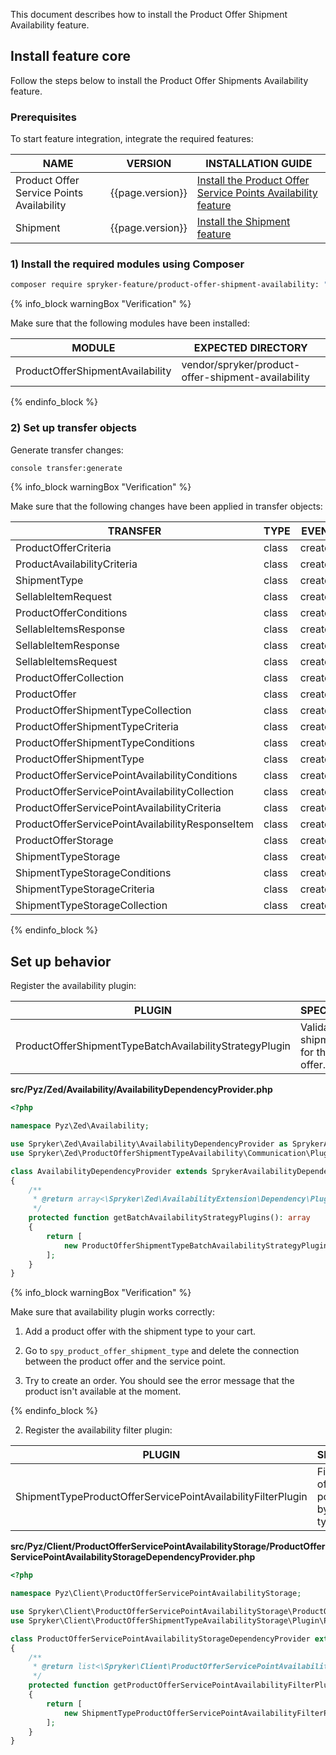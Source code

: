 

This document describes how to install the Product Offer Shipment Availability feature.

## Install feature core

Follow the steps below to install the Product Offer Shipments Availability feature.

### Prerequisites

To start feature integration, integrate the required features:

| NAME                                      | VERSION          | INSTALLATION GUIDE                                                                                                                                                                                                      |
|-------------------------------------------|------------------|------------------------------------------------------------------------------------------------------------------------------------------------------------------------------------------------------------------------|
| Product Offer Service Points Availability | {{page.version}} | [Install the Product Offer Service Points Availability feature](/docs/pbc/all/service-points/{{page.version}}/unified-commerce/install-and-upgrade/install-the-product-offer-service-points-availability-feature.html) |
| Shipment                                  | {{page.version}} | [Install the Shipment feature](/docs/pbc/all/carrier-management/{{page.version}}/base-shop/install-and-upgrade/install-features/install-the-shipment-feature.html)                                                     |

### 1) Install the required modules using Composer

```bash
composer require spryker-feature/product-offer-shipment-availability: "{{page.version}}" --update-with-dependencies
```

{% info_block warningBox "Verification" %}

Make sure that the following modules have been installed:

| MODULE                                        | EXPECTED DIRECTORY                                 |
|-----------------------------------------------|----------------------------------------------------|
| ProductOfferShipmentAvailability              | vendor/spryker/product-offer-shipment-availability |

{% endinfo_block %}


### 2) Set up transfer objects

Generate transfer changes:

```bash
console transfer:generate
```

{% info_block warningBox "Verification" %}

Make sure that the following changes have been applied in transfer objects:

| TRANSFER                                               | TYPE  | EVENT   | PATH                                                                                   |
|--------------------------------------------------------|-------|---------|----------------------------------------------------------------------------------------|
| ProductOfferCriteria                                   | class | created | src/Generated/Shared/Transfer/ProductOfferCriteriaTransfer                             |
| ProductAvailabilityCriteria                            | class | created | src/Generated/Shared/Transfer/ProductAvailabilityCriteriaTransfer                      |
| ShipmentType                                           | class | created | src/Generated/Shared/Transfer/ShipmentTypeTransfer                                     |
| SellableItemRequest                                    | class | created | src/Generated/Shared/Transfer/SellableItemRequestTransfer                              |
| ProductOfferConditions                                 | class | created | src/Generated/Shared/Transfer/ProductOfferConditionsTransfer                           |
| SellableItemsResponse                                  | class | created | src/Generated/Shared/Transfer/SellableItemsResponseTransfer                            |
| SellableItemResponse                                   | class | created | src/Generated/Shared/Transfer/SellableItemResponseTransfer                             |
| SellableItemsRequest                                   | class | created | src/Generated/Shared/Transfer/SellableItemsRequestTransfer                             |
| ProductOfferCollection                                 | class | created | src/Generated/Shared/Transfer/ProductOfferCollectionTransfer                           |
| ProductOffer                                           | class | created | src/Generated/Shared/Transfer/ProductOfferTransfer                                     |
| ProductOfferShipmentTypeCollection                     | class | created | src/Generated/Shared/Transfer/ProductOfferShipmentTypeCollectionTransfer               |
| ProductOfferShipmentTypeCriteria                       | class | created | src/Generated/Shared/Transfer/ProductOfferShipmentTypeCriteriaTransfer                 |
| ProductOfferShipmentTypeConditions                     | class | created | src/Generated/Shared/Transfer/ProductOfferShipmentTypeConditionsTransfer               |
| ProductOfferShipmentType                               | class | created | src/Generated/Shared/Transfer/ProductOfferShipmentTypeTransfer                         |
| ProductOfferServicePointAvailabilityConditions         | class | created | src/Generated/Shared/Transfer/ProductOfferServicePointAvailabilityConditionsTransfer   |
| ProductOfferServicePointAvailabilityCollection         | class | created | src/Generated/Shared/Transfer/ProductOfferServicePointAvailabilityCollectionTransfer   |
| ProductOfferServicePointAvailabilityCriteria           | class | created | src/Generated/Shared/Transfer/ProductOfferServicePointAvailabilityCriteriaTransfer     |
| ProductOfferServicePointAvailabilityResponseItem       | class | created | src/Generated/Shared/Transfer/ProductOfferServicePointAvailabilityResponseItemTransfer |
| ProductOfferStorage                                    | class | created | src/Generated/Shared/Transfer/ProductOfferStorageTransfer                              |
| ShipmentTypeStorage                                    | class | created | src/Generated/Shared/Transfer/ShipmentTypeStorageTransfer                              |
| ShipmentTypeStorageConditions                          | class | created | src/Generated/Shared/Transfer/ShipmentTypeStorageConditionsTransfer                    |
| ShipmentTypeStorageCriteria                            | class | created | src/Generated/Shared/Transfer/ShipmentTypeStorageCriteriaTransfer                      |
| ShipmentTypeStorageCollection                          | class | created | src/Generated/Shared/Transfer/ShipmentTypeStorageCollectionTransfer                    |

{% endinfo_block %}

## Set up behavior

Register the availability plugin:

| PLUGIN                                                  | SPECIFICATION                                  | PREREQUISITES | NAMESPACE                                                                                                                                   |
|---------------------------------------------------------|------------------------------------------------|---------------|---------------------------------------------------------------------------------------------------------------------------------------------|
| ProductOfferShipmentTypeBatchAvailabilityStrategyPlugin | Validates shipment type for the product offer. | None          | Spryker\Zed\ProductOfferShipmentTypeAvailability\Communication\Plugin\Availability\ProductOfferShipmentTypeBatchAvailabilityStrategyPlugin  |

**src/Pyz/Zed/Availability/AvailabilityDependencyProvider.php**

```php
<?php

namespace Pyz\Zed\Availability;

use Spryker\Zed\Availability\AvailabilityDependencyProvider as SprykerAvailabilityDependencyProvider;
use Spryker\Zed\ProductOfferShipmentTypeAvailability\Communication\Plugin\Availability\ProductOfferServicePointBatchAvailabilityStrategyPlugin;

class AvailabilityDependencyProvider extends SprykerAvailabilityDependencyProvider
{
    /**
     * @return array<\Spryker\Zed\AvailabilityExtension\Dependency\Plugin\BatchAvailabilityStrategyPluginInterface>
     */
    protected function getBatchAvailabilityStrategyPlugins(): array
    {
        return [
            new ProductOfferShipmentTypeBatchAvailabilityStrategyPlugin(), // Needs to be before ProductConcreteBatchAvailabilityStrategyPlugin
        ];
    }
}
```

{% info_block warningBox "Verification" %}

Make sure that availability plugin works correctly:

1.  Add a product offer with the shipment type to your cart.

2.  Go to `spy_product_offer_shipment_type` and delete the connection between the product offer and the service point.

3.  Try to create an order. You should see the error message that the product isn't available at the moment.

{% endinfo_block %}

2. Register the availability filter plugin:

| PLUGIN                                                        | SPECIFICATION                                                     | PREREQUISITES | NAMESPACE                                                                                                                                                    |
|---------------------------------------------------------------|-------------------------------------------------------------------|---------------|--------------------------------------------------------------------------------------------------------------------------------------------------------------|
| ShipmentTypeProductOfferServicePointAvailabilityFilterPlugin  | Filters product offer service point availability by shipmen type. | None          | Spryker\Client\ProductOfferShipmentTypeAvailabilityStorage\Plugin\ProductOfferServicePointAvailabilityStorage\ShipmentTypeProductOfferServicePointAvailabilityFilterPlugin |

**src/Pyz/Client/ProductOfferServicePointAvailabilityStorage/ProductOfferServicePointAvailabilityStorageDependencyProvider.php**

```php
<?php

namespace Pyz\Client\ProductOfferServicePointAvailabilityStorage;

use Spryker\Client\ProductOfferServicePointAvailabilityStorage\ProductOfferServicePointAvailabilityStorageDependencyProvider as SprykerProductOfferServicePointAvailabilityStorageDependencyProvider;
use Spryker\Client\ProductOfferShipmentTypeAvailabilityStorage\Plugin\ProductOfferServicePointAvailabilityStorage\ShipmentTypeProductOfferServicePointAvailabilityFilterPlugin;

class ProductOfferServicePointAvailabilityStorageDependencyProvider extends SprykerProductOfferServicePointAvailabilityStorageDependencyProvider
{
    /**
     * @return list<\Spryker\Client\ProductOfferServicePointAvailabilityStorageExtension\Dependency\Plugin\ProductOfferServicePointAvailabilityFilterPluginInterface>
     */
    protected function getProductOfferServicePointAvailabilityFilterPlugins(): array
    {
        return [
            new ShipmentTypeProductOfferServicePointAvailabilityFilterPlugin(),
        ];
    }
}
```
